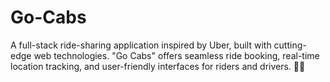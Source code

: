 # Go-Cabs
A full-stack ride-sharing application inspired by Uber, built with cutting-edge web technologies. "Go Cabs" offers seamless ride booking, real-time location tracking, and user-friendly interfaces for riders and drivers. 🚖✨

